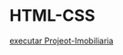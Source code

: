 # HTML-CSS
 
<a href="https://gustavo-fer.github.io/HTML-CSS/Projeto-Imobiliaria/index.html">executar Projeot-Imobiliaria</a>